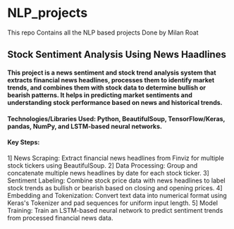 # NLP_projects
This repo Contains all the NLP based projects Done by Milan Roat

## Stock Sentiment Analysis Using News Haadlines
#### This project is a news sentiment and stock trend analysis system that extracts financial news headlines, processes them to identify market trends, and combines them with stock data to determine bullish or bearish patterns. It helps in predicting market sentiments and understanding stock performance based on news and historical trends.

#### Technologies/Libraries Used: Python, BeautifulSoup, TensorFlow/Keras, pandas, NumPy, and LSTM-based neural networks.

#### Key Steps:

1] News Scraping: Extract financial news headlines from Finviz for multiple stock tickers using BeautifulSoup.
2] Data Processing: Group and concatenate multiple news headlines by date for each stock ticker.
3] Sentiment Labeling: Combine stock price data with news headlines to label stock trends as bullish or bearish based on closing and opening prices.
4] Embedding and Tokenization: Convert text data into numerical format using Keras's Tokenizer and pad sequences for uniform input length.
5] Model Training: Train an LSTM-based neural network to predict sentiment trends from processed financial news data.
